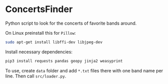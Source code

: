 # ConcertsFinder
Python script to look for the concerts of favorite bands around.

On Linux preinstall this for `Pillow`:
```bash
sudo apt-get install libffi-dev libjpeg-dev
```

Install necessary dependencies:
```bash
pip3 install requests pandas geopy jinja2 weasyprint
```

To use, create `data` folder and add `*.txt` files there with one band name per line. Then call `src/loader.py`.
